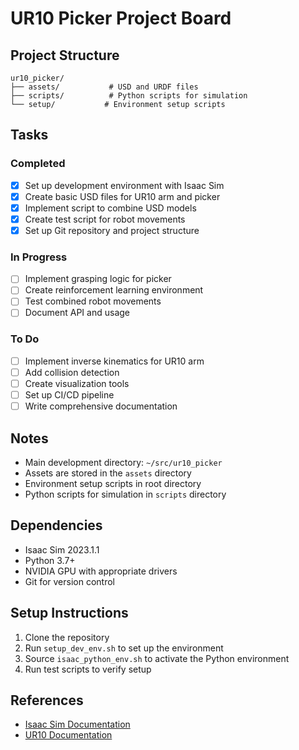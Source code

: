 # UR10 Picker Project Board

## Project Structure
```
ur10_picker/
├── assets/           # USD and URDF files
├── scripts/          # Python scripts for simulation
└── setup/           # Environment setup scripts
```

## Tasks

### Completed
- [x] Set up development environment with Isaac Sim
- [x] Create basic USD files for UR10 arm and picker
- [x] Implement script to combine USD models
- [x] Create test script for robot movements
- [x] Set up Git repository and project structure

### In Progress
- [ ] Implement grasping logic for picker
- [ ] Create reinforcement learning environment
- [ ] Test combined robot movements
- [ ] Document API and usage

### To Do
- [ ] Implement inverse kinematics for UR10 arm
- [ ] Add collision detection
- [ ] Create visualization tools
- [ ] Set up CI/CD pipeline
- [ ] Write comprehensive documentation

## Notes
- Main development directory: `~/src/ur10_picker`
- Assets are stored in the `assets` directory
- Environment setup scripts in root directory
- Python scripts for simulation in `scripts` directory

## Dependencies
- Isaac Sim 2023.1.1
- Python 3.7+
- NVIDIA GPU with appropriate drivers
- Git for version control

## Setup Instructions
1. Clone the repository
2. Run `setup_dev_env.sh` to set up the environment
3. Source `isaac_python_env.sh` to activate the Python environment
4. Run test scripts to verify setup

## References
- [Isaac Sim Documentation](https://docs.omniverse.nvidia.com/app_isaacsim/app_isaacsim/overview.html)
- [UR10 Documentation](https://www.universal-robots.com/products/ur10-robot/) 